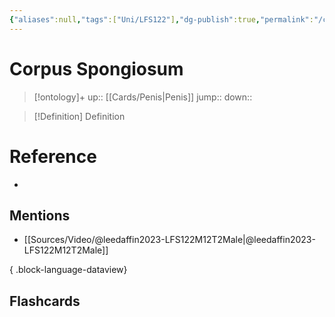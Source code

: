 ```yaml
---
{"aliases":null,"tags":["Uni/LFS122"],"dg-publish":true,"permalink":"/cards/corpus-spongiosum/","dgPassFrontmatter":true}
---
```


# Corpus Spongiosum

> [!ontology]+
> up:: [[Cards/Penis\|Penis]]
> jump:: 
> down:: 

> [!Definition] Definition

# Reference

- 

## Mentions

- [[Sources/Video/@leedaffin2023-LFS122M12T2Male\|@leedaffin2023-LFS122M12T2Male]]

{ .block-language-dataview}

## Flashcards